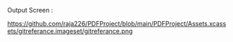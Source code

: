 Output Screen :


https://github.com/raja226/PDFProject/blob/main/PDFProject/Assets.xcassets/gitreferance.imageset/gitreferance.png
